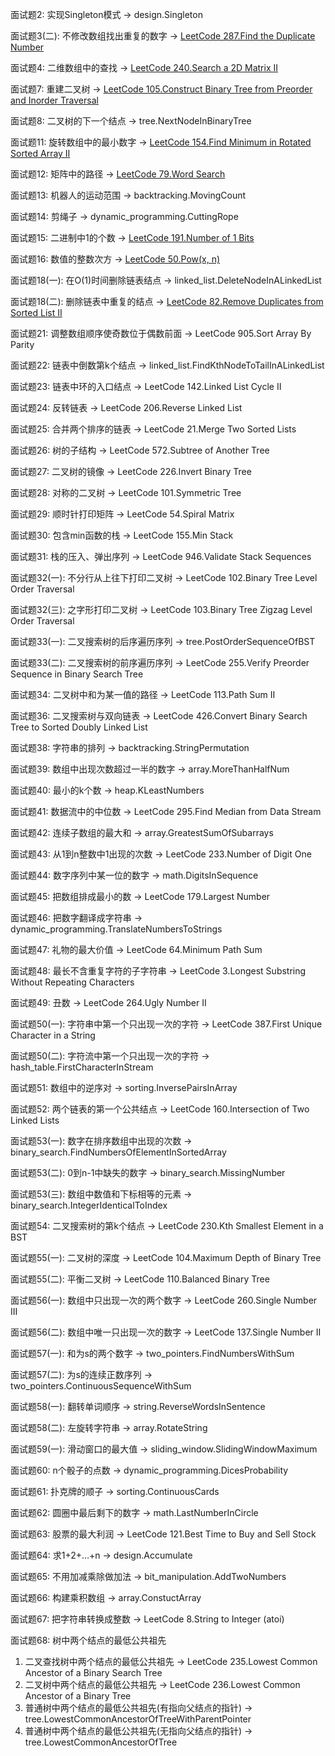 面试题2: 实现Singleton模式 -> design.Singleton

面试题3(二): 不修改数组找出重复的数字 -> [LeetCode 287.Find the Duplicate Number](https://github.com/daocrossover/Leetcode-Java/blob/master/src/two_pointers/FindTheDuplicateNumber.java)

面试题4: 二维数组中的查找 -> [LeetCode 240.Search a 2D Matrix II](https://github.com/daocrossover/Leetcode-Java/blob/master/src/binary_search/SearchA2DMatrixII.java)

面试题7: 重建二叉树 -> [LeetCode 105.Construct Binary Tree from Preorder and Inorder Traversal](https://github.com/daocrossover/Leetcode-Java/blob/master/src/tree/ConstructBinaryTreeFromPreorderAndInorderTraversal.java)

面试题8: 二叉树的下一个结点 -> tree.NextNodeInBinaryTree

面试题11: 旋转数组中的最小数字 -> [LeetCode 154.Find Minimum in Rotated Sorted Array II](https://github.com/daocrossover/Leetcode-Java/blob/master/src/binary_search/FindMinimuminRotatedSortedArrayII.java)

面试题12: 矩阵中的路径 -> [LeetCode 79.Word Search](https://github.com/daocrossover/Leetcode-Java/blob/master/src/backtracking/WordSearch.java)

面试题13: 机器人的运动范围 -> backtracking.MovingCount

面试题14: 剪绳子 -> dynamic_programming.CuttingRope

面试题15: 二进制中1的个数 -> [LeetCode 191.Number of 1 Bits](https://github.com/daocrossover/Leetcode-Java/blob/master/src/bit_manipulation/NumberOf1Bits.java)

面试题16: 数值的整数次方 -> [LeetCode 50.Pow(x, n)](https://github.com/daocrossover/Leetcode-Java/blob/master/src/math/Pow.java)

面试题18(一): 在O(1)时间删除链表结点 -> linked_list.DeleteNodeInALinkedList

面试题18(二): 删除链表中重复的结点 -> [LeetCode 82.Remove Duplicates from Sorted List II](https://github.com/daocrossover/Leetcode-Java/blob/master/src/linked_list/RemoveDuplicatesFromSortedListII.java)

面试题21: 调整数组顺序使奇数位于偶数前面 -> LeetCode 905.Sort Array By Parity

面试题22: 链表中倒数第k个结点 -> linked_list.FindKthNodeToTailInALinkedList

面试题23: 链表中环的入口结点 -> LeetCode 142.Linked List Cycle II

面试题24: 反转链表 -> LeetCode 206.Reverse Linked List

面试题25: 合并两个排序的链表 -> LeetCode 21.Merge Two Sorted Lists

面试题26: 树的子结构 -> LeetCode 572.Subtree of Another Tree

面试题27: 二叉树的镜像 -> LeetCode 226.Invert Binary Tree

面试题28: 对称的二叉树 -> LeetCode 101.Symmetric Tree

面试题29: 顺时针打印矩阵 -> LeetCode 54.Spiral Matrix

面试题30: 包含min函数的栈 -> LeetCode 155.Min Stack

面试题31: 栈的压入、弹出序列 -> LeetCode 946.Validate Stack Sequences

面试题32(一): 不分行从上往下打印二叉树 -> LeetCode 102.Binary Tree Level Order Traversal

面试题32(三): 之字形打印二叉树 -> LeetCode 103.Binary Tree Zigzag Level Order Traversal

面试题33(一): 二叉搜索树的后序遍历序列 -> tree.PostOrderSequenceOfBST

面试题33(二): 二叉搜索树的前序遍历序列 -> LeetCode 255.Verify Preorder Sequence in Binary Search Tree

面试题34: 二叉树中和为某一值的路径 -> LeetCode 113.Path Sum II

面试题36: 二叉搜索树与双向链表 -> LeetCode 426.Convert Binary Search Tree to Sorted Doubly Linked List

面试题38: 字符串的排列 -> backtracking.StringPermutation

面试题39: 数组中出现次数超过一半的数字 -> array.MoreThanHalfNum

面试题40: 最小的k个数 -> heap.KLeastNumbers

面试题41: 数据流中的中位数 -> LeetCode 295.Find Median from Data Stream

面试题42: 连续子数组的最大和 -> array.GreatestSumOfSubarrays

面试题43: 从1到n整数中1出现的次数 -> LeetCode 233.Number of Digit One

面试题44: 数字序列中某一位的数字 -> math.DigitsInSequence

面试题45: 把数组排成最小的数 -> LeetCode 179.Largest Number

面试题46: 把数字翻译成字符串 -> dynamic_programming.TranslateNumbersToStrings

面试题47: 礼物的最大价值 -> LeetCode 64.Minimum Path Sum

面试题48: 最长不含重复字符的子字符串 -> LeetCode 3.Longest Substring Without Repeating Characters

面试题49: 丑数 -> LeetCode 264.Ugly Number II

面试题50(一): 字符串中第一个只出现一次的字符 -> LeetCode 387.First Unique Character in a String

面试题50(二): 字符流中第一个只出现一次的字符 -> hash_table.FirstCharacterInStream

面试题51: 数组中的逆序对 -> sorting.InversePairsInArray

面试题52: 两个链表的第一个公共结点 -> LeetCode 160.Intersection of Two Linked Lists

面试题53(一): 数字在排序数组中出现的次数 -> binary_search.FindNumbersOfElementInSortedArray

面试题53(二): 0到n-1中缺失的数字 -> binary_search.MissingNumber

面试题53(三): 数组中数值和下标相等的元素 -> binary_search.IntegerIdenticalToIndex

面试题54: 二叉搜索树的第k个结点 -> LeetCode 230.Kth Smallest Element in a BST

面试题55(一): 二叉树的深度 -> LeetCode 104.Maximum Depth of Binary Tree

面试题55(二): 平衡二叉树 -> LeetCode 110.Balanced Binary Tree

面试题56(一): 数组中只出现一次的两个数字 -> LeetCode 260.Single Number III

面试题56(二): 数组中唯一只出现一次的数字 -> LeetCode 137.Single Number II

面试题57(一): 和为s的两个数字 -> two_pointers.FindNumbersWithSum

面试题57(二): 为s的连续正数序列 -> two_pointers.ContinuousSequenceWithSum

面试题58(一): 翻转单词顺序 -> string.ReverseWordsInSentence

面试题58(二): 左旋转字符串 -> array.RotateString

面试题59(一): 滑动窗口的最大值 -> sliding_window.SlidingWindowMaximum

面试题60: n个骰子的点数 -> dynamic_programming.DicesProbability

面试题61: 扑克牌的顺子 -> sorting.ContinuousCards

面试题62: 圆圈中最后剩下的数字 -> math.LastNumberInCircle

面试题63: 股票的最大利润 -> LeetCode 121.Best Time to Buy and Sell Stock

面试题64: 求1+2+…+n -> design.Accumulate

面试题65: 不用加减乘除做加法 -> bit_manipulation.AddTwoNumbers

面试题66: 构建乘积数组 -> array.ConstuctArray

面试题67: 把字符串转换成整数 -> LeetCode 8.String to Integer (atoi)

面试题68: 树中两个结点的最低公共祖先
1. 二叉查找树中两个结点的最低公共祖先 -> LeetCode 235.Lowest Common Ancestor of a Binary Search Tree
2. 二叉树中两个结点的最低公共祖先 -> LeetCode 236.Lowest Common Ancestor of a Binary Tree
3. 普通树中两个结点的最低公共祖先(有指向父结点的指针) -> tree.LowestCommonAncestorOfTreeWithParentPointer
4. 普通树中两个结点的最低公共祖先(无指向父结点的指针) -> tree.LowestCommonAncestorOfTree